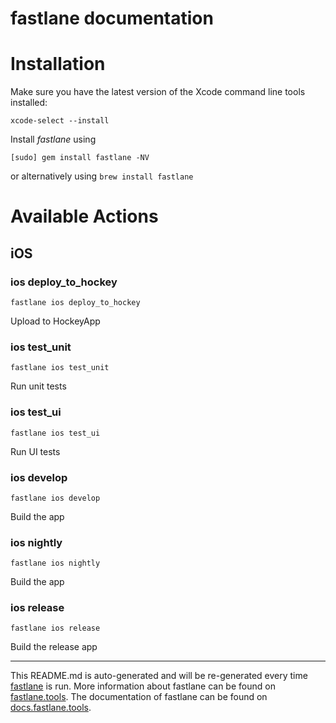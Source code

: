 fastlane documentation
================
# Installation

Make sure you have the latest version of the Xcode command line tools installed:

```
xcode-select --install
```

Install _fastlane_ using
```
[sudo] gem install fastlane -NV
```
or alternatively using `brew install fastlane`

# Available Actions
## iOS
### ios deploy_to_hockey
```
fastlane ios deploy_to_hockey
```
Upload to HockeyApp
### ios test_unit
```
fastlane ios test_unit
```
Run unit tests
### ios test_ui
```
fastlane ios test_ui
```
Run UI tests
### ios develop
```
fastlane ios develop
```
Build the app
### ios nightly
```
fastlane ios nightly
```
Build the app
### ios release
```
fastlane ios release
```
Build the release app

----

This README.md is auto-generated and will be re-generated every time [fastlane](https://fastlane.tools) is run.
More information about fastlane can be found on [fastlane.tools](https://fastlane.tools).
The documentation of fastlane can be found on [docs.fastlane.tools](https://docs.fastlane.tools).

